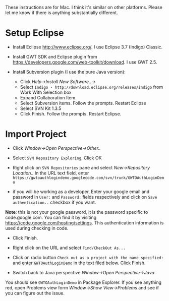 
These instructions are for Mac. I think it's similar on other platforms. Please let me know if there is anything substantially different.

# Setup Eclipse #
  * Install Eclipse http://www.eclipse.org/. I use Eclipse 3.7 (Indigo) Classic.

  * Install GWT SDK and Eclipse plugin from https://developers.google.com/web-toolkit/download. I use GWT 2.5.

  * Install Subversion plugin (I use the pure Java version):
    * Click _Help->Install New Software..->_
    * Select `Indigo - http://download.eclipse.org/releases/indigo` from Work With Selection box
    * Expand Collaboration Item
    * Select Subversion items. Follow the prompts. Restart Eclipse
    * Select SVN Kit 1.3.5
    * Click Finish. Follow the prompts. Restart Eclipse.
# Import Project #
  * Click _Window->Open Perspective->Other.._

  * Select `SVN Repository Exploring`. Click OK

  * Right click on `SVN Repositories` pane and select _New->Repository Location.._ In the URL text field, enter `https://gwtoauthlogindemo.googlecode.com/svn/trunk/GWTOAuthLoginDemo`

  * if you will be working as a developer, Enter your google email and password in `User:` and `Password:` fields respectively and click on `Save authentication..` checkbox if you want.

**Note**: this is not your google password, it is the password specific to code.google.com. You can find it by visiting https://code.google.com/hosting/settings. This authentication information is used during checking in code.

  * Click Finish.

  * Right click on the  URL and select `Find/CheckOut As...`

  * Click on radio button  `Check out as a project with the name specified:`  and enter `GWTOAuthLoginDemo` in the text filed below. Click Finish.

  * Switch back to Java perspective _Window->Open Perspective->Java_.

You should see `GWTOAuthLoginDemo` in Package Explorer. If you see anything red, open Problems view form _Window->Show View->Problems_ and see if you can figure out the issue.
